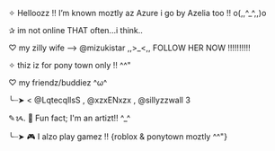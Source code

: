 ✧  Helloozz !! I’m known moztly az Azure i go by Azelia too !! o(,,^_^,,)o

✰ im not online THAT often...i think..

♡ my zilly wife --> @mizukistar ,,>_<,, 
FOLLOW HER NOW !!!!!!!!!!

✧ thiz iz for pony town only !! ^^"

♡ my friendz/buddiez ^ω^

╰┈➤ < @LqtecqllsS , @xzxENxzx , @sillyzzwall 3

✎ᝰ. 🎨 Fun fact; I'm an artizt!! ^_^

╰┈➤ 🎮 I alzo play gamez !! {roblox & ponytown moztly ^^"}

